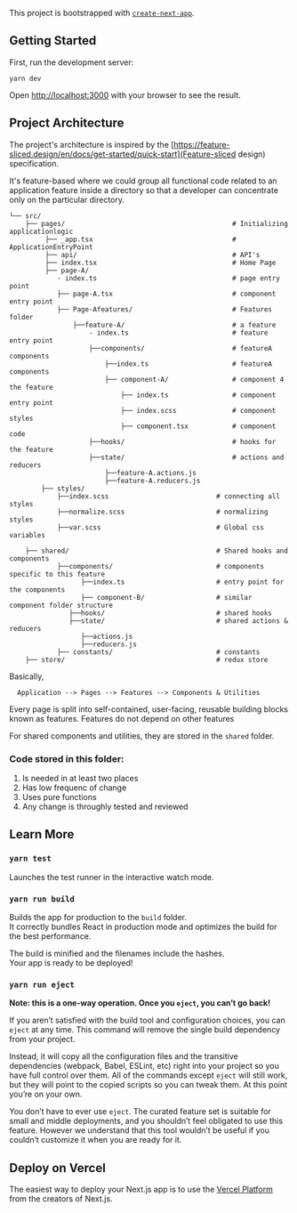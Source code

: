This project is bootstrapped with [`create-next-app`](https://github.com/vercel/next.js/tree/canary/packages/create-next-app).

## Getting Started

First, run the development server:

```
yarn dev
```

Open [http://localhost:3000](http://localhost:3000) with your browser to see the result.

## Project Architecture

The project's architecture is inspired by the [https://feature-sliced.design/en/docs/get-started/quick-start](Feature-sliced design) specification.

It's feature-based where we could group all functional code related to an application feature inside a directory so that a developer can concentrate only on the particular directory.

```
└── src/
    ├── pages/                                          # Initializing applicationlogic
         ├── _app.tsx                                   # ApplicationEntryPoint        
         ├── api/                                       # API's
         ├── index.tsx                                  # Home Page
         ├── page-A/
            - index.ts                                  # page entry point
            ├── page-A.tsx                              # component entry point
            ├── Page-Afeatures/                         # Features folder
                ├──feature-A/                           # a feature
                    - index.ts                          # feature entry point
                    ├──components/                      # featureA components
                        ├──index.ts                     # featureA components
                        ├── component-A/                # component 4 the feature
                            ├── index.ts                # component entry point
                            ├── index.scss              # component styles
                            ├── component.tsx           # component code
                    ├──hooks/                           # hooks for the feature
                    ├──state/                           # actions and reducers
                        ├──feature-A.actions.js
                        ├──feature-A.reducers.js
        ├── styles/
            ├──index.scss                           # connecting all styles
            ├──normalize.scss                       # normalizing styles
            ├──var.scss                             # Global css variables 
                   
    ├── shared/                                     # Shared hooks and components
            ├──components/                          # components specific to this feature
                  ├──index.ts                       # entry point for the components
                  ├── component-B/                  # similar component folder structure
               ├──hooks/                            # shared hooks
               ├──state/                            # shared actions & reducers
                  ├──actions.js
                  ├──reducers.js
            ├── constants/                          # constants
    ├── store/                                      # redux store
```

Basically,
```
  Application --> Pages --> Features --> Components & Utilities
```

Every page is split into self-contained, user-facing, reusable building blocks known as features.
Features do not depend on other features

For shared components and utilities, they are stored in the ```shared``` folder.

### Code stored in this folder:
1. Is needed in at least two places
2. Has low frequenc of change
3. Uses pure functions
4. Any change is throughly tested and reviewed


## Learn More
### `yarn test`

Launches the test runner in the interactive watch mode.

### `yarn run build`

Builds the app for production to the `build` folder.\
It correctly bundles React in production mode and optimizes the build for the best performance.

The build is minified and the filenames include the hashes.\
Your app is ready to be deployed!

### `yarn run eject`

**Note: this is a one-way operation. Once you `eject`, you can’t go back!**

If you aren’t satisfied with the build tool and configuration choices, you can `eject` at any time. This command will remove the single build dependency from your project.

Instead, it will copy all the configuration files and the transitive dependencies (webpack, Babel, ESLint, etc) right into your project so you have full control over them. All of the commands except `eject` will still work, but they will point to the copied scripts so you can tweak them. At this point you’re on your own.

You don’t have to ever use `eject`. The curated feature set is suitable for small and middle deployments, and you shouldn’t feel obligated to use this feature. However we understand that this tool wouldn’t be useful if you couldn’t customize it when you are ready for it.

## Deploy on Vercel

The easiest way to deploy your Next.js app is to use the [Vercel Platform](https://vercel.com/new?utm_medium=default-template&filter=next.js&utm_source=create-next-app&utm_campaign=create-next-app-readme) from the creators of Next.js.
